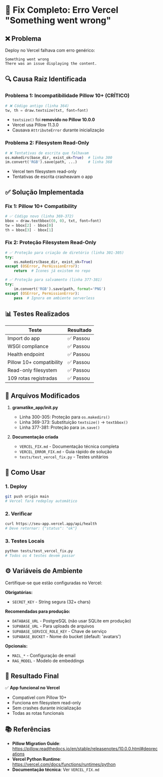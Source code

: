# 🔧 Fix Completo: Erro Vercel "Something went wrong"

## ❌ Problema

Deploy no Vercel falhava com erro genérico:
```
Something went wrong
There was an issue displaying the content.
```

## 🔍 Causa Raiz Identificada

### Problema 1: Incompatibilidade Pillow 10+ (CRÍTICO)
```python
# ❌ Código antigo (linha 364)
tw, th = draw.textsize(txt, font=font)
```
- `textsize()` foi **removido no Pillow 10.0.0**
- Vercel usa Pillow 11.3.0
- Causava `AttributeError` durante inicialização

### Problema 2: Filesystem Read-Only
```python
# ❌ Tentativas de escrita que falhavam
os.makedirs(base_dir, exist_ok=True)  # linha 300
im.convert('RGB').save(path, ...)     # linha 368
```
- Vercel tem filesystem read-only
- Tentativas de escrita crasheavam o app

## ✅ Solução Implementada

### Fix 1: Pillow 10+ Compatibility
```python
# ✅ Código novo (linha 369-372)
bbox = draw.textbbox((0, 0), txt, font=font)
tw = bbox[2] - bbox[0]
th = bbox[3] - bbox[1]
```

### Fix 2: Proteção Filesystem Read-Only
```python
# ✅ Proteção para criação de diretório (linha 301-305)
try:
    os.makedirs(base_dir, exist_ok=True)
except (OSError, PermissionError):
    return  # Ícones já existem no repo

# ✅ Proteção para salvamento (linha 377-381)
try:
    im.convert('RGB').save(path, format='PNG')
except (OSError, PermissionError):
    pass  # Ignora em ambiente serverless
```

## 📊 Testes Realizados

| Teste | Resultado |
|-------|-----------|
| Import do app | ✅ Passou |
| WSGI compliance | ✅ Passou |
| Health endpoint | ✅ Passou |
| Pillow 10+ compatibility | ✅ Passou |
| Read-only filesystem | ✅ Passou |
| 109 rotas registradas | ✅ Passou |

## 📝 Arquivos Modificados

1. **gramatike_app/__init__.py**
   - Linha 300-305: Proteção para `os.makedirs()`
   - Linha 369-373: Substituição `textsize()` → `textbbox()`
   - Linha 377-381: Proteção para `im.save()`

2. **Documentação criada**
   - `VERCEL_FIX.md` - Documentação técnica completa
   - `VERCEL_ERROR_FIX.md` - Guia rápido de solução
   - `tests/test_vercel_fix.py` - Testes unitários

## 🚀 Como Usar

### 1. Deploy
```bash
git push origin main
# Vercel fará redeploy automático
```

### 2. Verificar
```bash
curl https://seu-app.vercel.app/api/health
# Deve retornar: {"status": "ok"}
```

### 3. Testes Locais
```bash
python tests/test_vercel_fix.py
# Todos os 4 testes devem passar
```

## ⚙️ Variáveis de Ambiente

Certifique-se que estão configuradas no Vercel:

**Obrigatórias:**
- `SECRET_KEY` - String segura (32+ chars)

**Recomendadas para produção:**
- `DATABASE_URL` - PostgreSQL (não usar SQLite em produção)
- `SUPABASE_URL` - Para uploads de arquivos
- `SUPABASE_SERVICE_ROLE_KEY` - Chave de serviço
- `SUPABASE_BUCKET` - Nome do bucket (default: 'avatars')

**Opcionais:**
- `MAIL_*` - Configuração de email
- `RAG_MODEL` - Modelo de embeddings

## 🎯 Resultado Final

✅ **App funcional no Vercel**
- Compatível com Pillow 10+
- Funciona em filesystem read-only
- Sem crashes durante inicialização
- Todas as rotas funcionais

## 📚 Referências

- **Pillow Migration Guide**: https://pillow.readthedocs.io/en/stable/releasenotes/10.0.0.html#deprecations
- **Vercel Python Runtime**: https://vercel.com/docs/functions/runtimes/python
- **Documentação técnica**: Ver `VERCEL_FIX.md`
